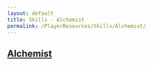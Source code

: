 ```yaml
---
layout: default
title: Skills - Alchemist
permalink: /PlayerResources/Skills/Alchemist/
---
```

## [Alchemist](#Alchemist)
